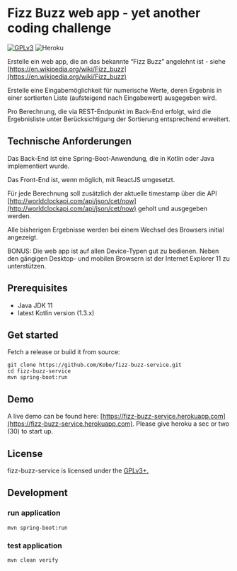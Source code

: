 # Fizz Buzz web app - yet another coding challenge

[![GPLv3](https://img.shields.io/badge/licence-GPLv3-brightgreen.svg)](http://www.gnu.org/licenses/gpl-3.0.html)
![Heroku](https://heroku-badge.herokuapp.com/?app=fizz-buzz-service&root=fizz-buzz/15)

Erstelle ein web app, die an das bekannte “Fizz Buzz” angelehnt ist - siehe [https://en.wikipedia.org/wiki/Fizz_buzz](https://en.wikipedia.org/wiki/Fizz_buzz)

Erstelle eine Eingabemöglichkeit für numerische Werte, deren Ergebnis in einer sortierten Liste (aufsteigend nach Eingabewert) ausgegeben wird.

Pro Berechnung, die via REST-Endpunkt im Back-End erfolgt, wird die Ergebnisliste unter Berücksichtigung der Sortierung entsprechend erweitert.

## Technische Anforderungen

Das Back-End ist eine Spring-Boot-Anwendung, die in Kotlin oder Java implementiert wurde.

Das Front-End ist, wenn möglich, mit ReactJS umgesetzt.

Für jede Berechnung soll zusätzlich der aktuelle timestamp über die API [http://worldclockapi.com/api/json/cet/now](http://worldclockapi.com/api/json/cet/now) geholt und ausgegeben werden.

Alle bisherigen Ergebnisse werden bei einem Wechsel des Browsers initial angezeigt.

BONUS: Die web app ist auf allen Device-Typen gut zu bedienen. Neben den gängigen Desktop- und mobilen Browsern ist der Internet Explorer 11 zu unterstützen.

## Prerequisites

- Java JDK 11
- latest Kotlin version (1.3.x)

## Get started

Fetch a release or build it from source:

```
git clone https://github.com/Kobe/fizz-buzz-service.git
cd fizz-buzz-service
mvn spring-boot:run
```

## Demo

A live demo can be found here: [https://fizz-buzz-service.herokuapp.com](https://fizz-buzz-service.herokuapp.com).
Please give heroku a sec or two (30) to start up.

## License

fizz-buzz-service is licensed under the [GPLv3+.](LICENSE)

## Development

### run application

```mvn spring-boot:run```

### test application

```mvn clean verify```
